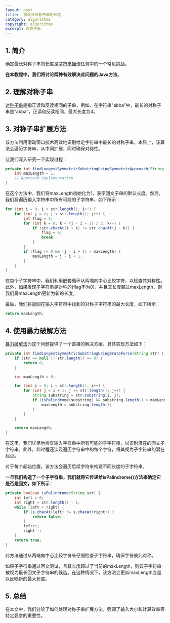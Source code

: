 ```yaml
---
layout: post
title:  求最长对称子串的长度
category: algorithms
copyright: algorithms
excerpt: 对称子串
---
```


## 1. 简介

确定最长对称子串的长度是[字符串操作](https://www.baeldung.com/java-string-operations)任务中的一个常见挑战。

**在本教程中，我们将讨论两种有效解决此问题的Java方法**。

## 2. 理解对称子串

[对称子串](https://www.baeldung.com/string/substring)是指正读和反读相同的子串，例如，在字符串“abba”中，最长的对称子串是“abba”，正读和反读相同，最大长度为4。

## 3. 对称子串扩展方法

该方法利用滑动窗口技术高效地识别给定字符串中最长的对称子串，本质上，该算法会遍历字符串，从中间扩展，同时确保对称性。

让我们深入研究一下实现过程：

```java
private int findLongestSymmetricSubstringUsingSymmetricApproach(String str) {
    int maxLength = 1;
    // Approach implementation
}
```

在这个方法中，我们将maxLength初始化为1，表示回文子串的默认长度。然后，我们将遍历输入字符串中所有可能的子字符串，如下所示：

```java
for (int i = 0; i < str.length(); i++) {
    for (int j = i; j < str.length(); j++) {
        int flag = 1;
        for (int k = 0; k < (j - i + 1) / 2; k++) {
            if (str.charAt(i + k) != str.charAt(j - k)) {
                flag = 0;
                break;
            }
        }
        if (flag != 0 && (j - i + 1) > maxLength) {
            maxLength = j - i + 1;
        }
    }
}
```

在每个子字符串中，我们利用嵌套循环从两端向中心比较字符，以检查其对称性。此外，如果发现子字符串是对称的(flag不为0)，并且其长度超过maxLength，则我们将maxLength更新为新的长度。

最后，我们将返回在输入字符串中找到的对称子字符串的最大长度，如下所示：

```java
return maxLength;
```

## 4. 使用暴力破解方法

[暴力破解法](https://www.baeldung.com/cs/brute-force-cybersecurity-string-search)为这个问题提供了一个直接的解决方案，具体实现方法如下：

```java
private int findLongestSymmetricSubstringUsingBruteForce(String str) {
    if (str == null || str.length() == 0) {
        return 0;
    }

    int maxLength = 0;

    for (int i = 0; i < str.length(); i++) {
        for (int j = i + 1; j <= str.length(); j++) {
            String substring = str.substring(i, j);
            if (isPalindrome(substring) && substring.length() > maxLength) {
                maxLength = substring.length();
            }
        }
    }

    return maxLength;
}
```

在这里，我们详尽地检查输入字符串中所有可能的子字符串，以识别潜在的回文子字符串。此外，此过程还涉及遍历字符串中的每个字符，将其视为子字符串的潜在起点。

对于每个起始位置，该方法会遍历后续字符来构建不同长度的子字符串。

**一旦我们构造了一个子字符串，我们就将它传递给isPalindrome()方法来确定它是否是回文，如下所示**：

```java
private boolean isPalindrome(String str) {
    int left = 0;
    int right = str.length() - 1;
    while (left < right) {
        if (s.charAt(left) != s.charAt(right)) {
            return false;
        }
        left++;
        right--;
    }
    return true;
}
```

此方法通过从两端向中心比较字符来仔细检查子字符串，确保字符彼此对称。

如果子字符串通过回文测试，且其长度超过了当前的maxLength，则该子字符串被视为最长回文子字符串的候选。在这种情况下，该方法会更新maxLength变量以反映新的最大长度。

## 5. 总结

在本文中，我们讨论了如何处理对称子串扩展方法，强调了输入大小和计算效率等特定要求的重要性。